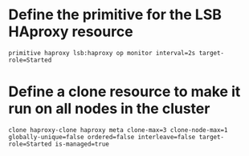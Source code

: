 # Define the primitive for the LSB HAproxy resource
    primitive haproxy lsb:haproxy op monitor interval=2s target-role=Started

# Define a clone resource to make it run on all nodes in the cluster
    clone haproxy-clone haproxy meta clone-max=3 clone-node-max=1 globally-unique=false ordered=false interleave=false target-role=Started is-managed=true


